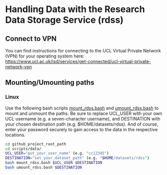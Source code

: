 # Handling Data with the Research Data Storage Service (rdss)

## Connect to VPN

You can find instructions for connecting to the UCL Virtual Private Network (VPN) for your operating system here:
<https://www.ucl.ac.uk/isd/services/get-connected/ucl-virtual-private-network-vpn>

## Mounting/Umounting paths

### Linux

Use the following bash scripts [mount_rdss.bash](mount_rdss.bash) and [umount_rdss.bash](umount_rdss.bash) to mount and unmount the paths.
Be sure to replace UCL_USER with your own UCL username (e.g. a seven-character username), and DESTINATION with your chosen destination path (e.g. $HOME/datasets/rdss).
And of course, enter your password securely to gain access to the data in the respective locations.

```bash
cd github_project_root_path
cd scripts/data/
UCL_USER="put_your_user_name" (e.g. "cc12345")
DESTINATION="set_your_dataset_path" (e.g. "$HOME/datasets/rdss")
bash mount_rdss.bash $UCL_USER $DESTINATION
bash umount_rdss.bash $DESTINATION
```


